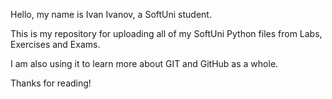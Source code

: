 Hello, my name is Ivan Ivanov, a SoftUni student.

This is my repository for uploading all of my SoftUni Python files from Labs, Exercises and Exams.

I am also using it to learn more about GIT and GitHub as a whole.

Thanks for reading!
